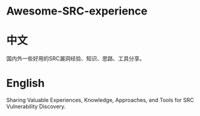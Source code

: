 # Awesome-SRC-experience
# 中文
国内外一些好用的SRC漏洞经验、知识、思路、工具分享。


# English
Sharing Valuable Experiences, Knowledge, Approaches, and Tools for SRC Vulnerability Discovery.


